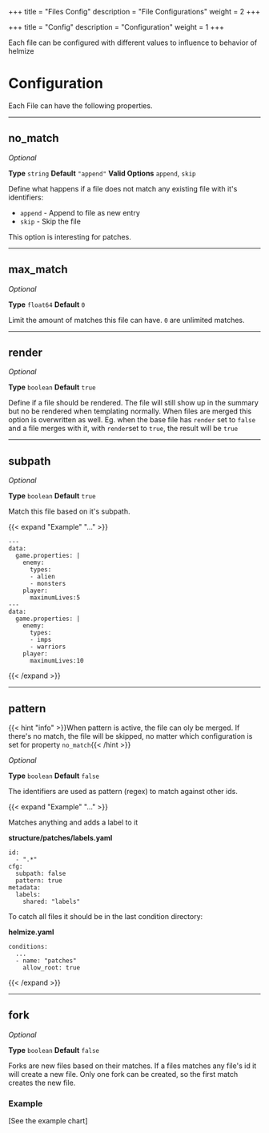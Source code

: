 +++
title = "Files Config"
description = "File Configurations"
weight = 2
+++

+++
title = "Config"
description = "Configuration"
weight = 1
+++

Each file can be configured with different values to influence to behavior of helmize

# Configuration

Each File can have the following properties.

---
## no_match

_Optional_

**Type** `string` **Default** `"append"` **Valid Options** `append`, `skip`

Define what happens if a file does not match any existing file with it's identifiers:

  * `append` - Append to file as new entry
  * `skip` - Skip the file

This option is interesting for patches.  

---
## max_match

_Optional_

**Type** `float64` **Default** `0`

Limit the amount of matches this file can have. `0` are unlimited matches.


---
## render

_Optional_

**Type** `boolean` **Default** `true`

Define if a file should be rendered. The file will still show up in the summary but no be rendered when templating normally. When files are merged this option is overwritten as well. Eg. when the base file has `render` set to `false` and a file merges with it, with `render`set to `true`, the result will be `true`

---
## subpath

_Optional_

**Type** `boolean` **Default** `true`

Match this file based on it's subpath. 

{{< expand "Example" "..." >}}
```
---
data:
  game.properties: |
    enemy:
      types:
      - alien
      - monsters
    player:
      maximumLives:5
---
data:
  game.properties: |
    enemy:
      types:
      - imps
      - warriors
    player:
      maximumLives:10
```
{{< /expand >}}

---
## pattern

{{< hint "info" >}}When pattern is active, the file can oly be merged. If there's no match, the file will be skipped, no matter which configuration is set for property `no_match`{{< /hint >}}

_Optional_

**Type** `boolean` **Default** `false`

The identifiers are used as pattern (regex) to match against other ids.

{{< expand "Example" "..." >}}

Matches anything and adds a label to it 

**structure/patches/labels.yaml**

```
id:
  - ".*"
cfg:
  subpath: false
  pattern: true
metadata:
  labels:
    shared: "labels"
```

To catch all files it should be in the last condition directory:

**helmize.yaml**

```
conditions:
  ...
  - name: "patches"
    allow_root: true
```
{{< /expand >}}

---

## fork 

_Optional_

**Type** `boolean` **Default** `false`

Forks are new files based on their matches. If a files matches any file's id it will create a new file. Only one fork can be created, so the first match creates the new file.

### Example 

[See the example chart]


